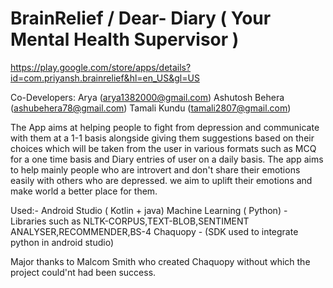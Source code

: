 # BrainRelief / Dear- Diary ( Your Mental Health Supervisor )
https://play.google.com/store/apps/details?id=com.priyansh.brainrelief&hl=en_US&gl=US

Co-Developers:
Arya (arya1382000@gmail.com)
Ashutosh Behera (ashubehera78@gmail.com)
Tamali Kundu (tamali2807@gmail.com)

The App aims at helping people to fight from depression and communicate with them at a 1-1 basis alongside giving them suggestions based on 
their choices which will be taken from the user in various formats such as MCQ for a one time basis and Diary entries of user on a daily basis. 
The app aims to help mainly people who are introvert and don't share their emotions easily with others who are depressed.
we aim to uplift their emotions and make world a better place for them.


Used:-
Android Studio ( Kotlin + java)
Machine Learning ( Python)  - Libraries such as NLTK-CORPUS,TEXT-BLOB,SENTIMENT ANALYSER,RECOMMENDER,BS-4
Chaquopy - (SDK  used to integrate python in android studio)

Major thanks to Malcom Smith who created Chaquopy without which the project could'nt had been success.


